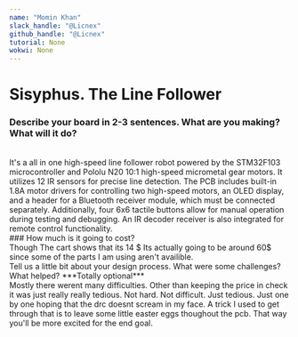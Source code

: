 ```yaml
---
name: "Momin Khan"
slack_handle: "@Licnex"
github_handle: "@Licnex"
tutorial: None
wokwi: None
---
```


# Sisyphus. The Line Follower

### Describe your board in 2-3 sentences. What are you making? What will it do?
<br>
It's a all in one high-speed line follower robot powered by the STM32F103 microcontroller and Pololu N20 10:1 high-speed micrometal gear motors. It utilizes 12 IR sensors for precise line detection. The PCB includes built-in 1.8A motor drivers for controlling two high-speed motors, an OLED display, and a header for a Bluetooth receiver module, which must be connected separately. Additionally, four 6x6 tactile buttons allow for manual operation during testing and debugging. An IR decoder receiver is also integrated for remote control functionality.
<br>
### How much is it going to cost?
<br>
Though The cart shows that its 14 $ Its actually going to be around 60$ since some of the parts I am using aren't availible.
<br>
Tell us a little bit about your design process. What were some challenges? What helped? ***Totally optional***
<br>
Mostly there werent many difficulties. Other than keeping the price in check it was just really really tedious. Not hard. Not difficult. Just tedious. Just one by one hoping that the drc doesnt scream in my face. A trick I used to get through that is to leave some little easter eggs thoughout the pcb. That way you'll be more excited for the end goal.
